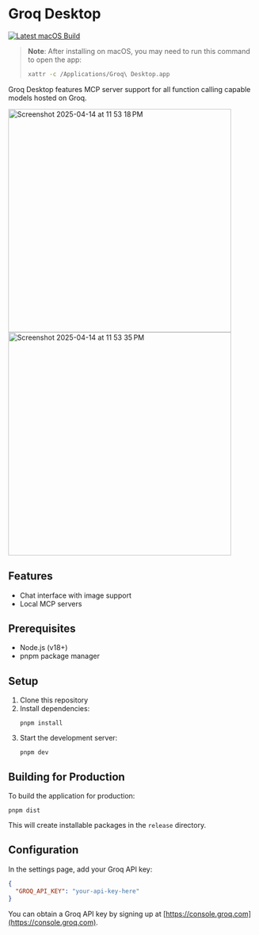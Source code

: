 # Groq Desktop

[![Latest macOS Build](https://img.shields.io/github/v/release/groq/groq-desktop-beta?include_prereleases&label=latest%20macOS%20.dmg%20build)](https://github.com/groq/groq-desktop-beta/releases/latest)

> **Note**: After installing on macOS, you may need to run this command to open the app:
> ```sh
> xattr -c /Applications/Groq\ Desktop.app
> ```

Groq Desktop features MCP server support for all function calling capable models hosted on Groq.

<img width="450" alt="Screenshot 2025-04-14 at 11 53 18 PM" src="https://github.com/user-attachments/assets/300abf8c-8b7f-4ef8-a5f9-174f93e39506" /><img width="450" alt="Screenshot 2025-04-14 at 11 53 35 PM" src="https://github.com/user-attachments/assets/61641680-5b3d-4ca9-8da4-8e84779f97bb" />

## Features

- Chat interface with image support
- Local MCP servers

## Prerequisites

- Node.js (v18+)
- pnpm package manager

## Setup

1. Clone this repository
2. Install dependencies:
   ```
   pnpm install
   ```
3. Start the development server:
   ```
   pnpm dev
   ```

## Building for Production

To build the application for production:

```
pnpm dist
```

This will create installable packages in the `release` directory.

## Configuration

In the settings page, add your Groq API key:

```json
{
  "GROQ_API_KEY": "your-api-key-here"
}
```

You can obtain a Groq API key by signing up at [https://console.groq.com](https://console.groq.com). 
